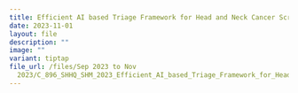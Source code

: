 ```yaml
---
title: Efficient AI based Triage Framework for Head and Neck Cancer Screening
date: 2023-11-01
layout: file
description: ""
image: ""
variant: tiptap
file_url: /files/Sep 2023 to Nov
  2023/C_896_SHHQ_SHM_2023_Efficient_AI_based_Triage_Framework_for_Head_and_Neck_Cancer_Screening_yh.pdf
---
```

